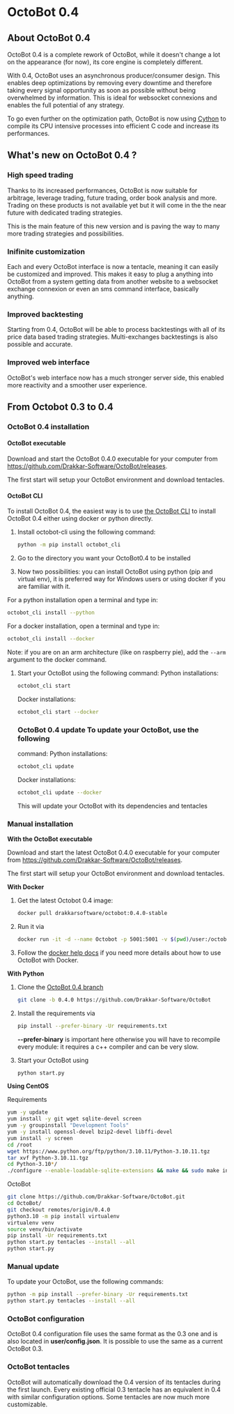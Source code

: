 OctoBot 0.4
===========

About OctoBot 0.4
-----------------

OctoBot 0.4 is a complete rework of OctoBot, while it doesn't change a
lot on the appearance (for now), its core engine is completely
different.

With 0.4, OctoBot uses an asynchronous producer/consumer design. This
enables deep optimizations by removing every downtime and therefore
taking every signal opportunity as soon as possible without being
overwhelmed by information. This is ideal for websocket connexions and
enables the full potential of any strategy.

To go even further on the optimization path, OctoBot is now using
[Cython](https://cython.org/) to compile its CPU intensive processes
into efficient C code and increase its performances.

What's new on OctoBot 0.4 ?
----------------------------

### High speed trading

Thanks to its increased performances, OctoBot is now suitable for
arbitrage, leverage trading, future trading, order book analysis and
more. Trading on these products is not available yet but it will come in
the the near future with dedicated trading strategies.

This is the main feature of this new version and is paving the way to
many more trading strategies and possibilities.

### Inifinite customization

Each and every OctoBot interface is now a tentacle, meaning it can
easily be customized and improved. This makes it easy to plug a anything
into OctoBot from a system getting data from another website to a
websocket exchange connexion or even an sms command interface, basically
anything.

### Improved backtesting

Starting from 0.4, OctoBot will be able to process backtestings with all
of its price data based trading strategies. Multi-exchanges backtestings
is also possible and accurate.

### Improved web interface

OctoBot's web interface now has a much stronger server side, this
enabled more reactivity and a smoother user experience.

From Octobot 0.3 to 0.4
-----------------------

### OctoBot 0.4 installation

#### OctoBot executable

Download and start the OctoBot 0.4.0 executable for your computer from
<https://github.com/Drakkar-Software/OctoBot/releases>.

The first start will setup your OctoBot environment and download
tentacles.

#### OctoBot CLI

To install OctoBot 0.4, the easiest way is to use [the OctoBot
CLI](https://pypi.org/project/OctoBot-CLI/) to install OctoBot 0.4
either using docker or python directly.

1.  Install octobot-cli using the following command:

    ``` bash
    python -m pip install octobot_cli
    ```

2.  Go to the directory you want your OctoBot0.4 to be installed
3.  Now two possibilities: you can install OctoBot using python (pip and
    virtual env), it is preferred way for Windows users or using docker
    if you are familiar with it.

For a python installation open a terminal and type in:

``` bash
octobot_cli install --python
```

For a docker installation, open a terminal and type in:

``` bash
octobot_cli install --docker
```

Note: if you are on an arm architecture (like on raspberry pie), add the
`--arm` argument to the docker command.

1.  Start your OctoBot using the following command: Python
    installations:

    ``` bash
    octobot_cli start
    ```

    Docker installations:

    ``` bash
    octobot_cli start --docker
    ```

    ### OctoBot 0.4 update To update your OctoBot, use the following
    command: Python installations:

    ``` bash
    octobot_cli update
    ```

    Docker installations:

    ``` bash
    octobot_cli update --docker
    ```

    This will update your OctoBot with its dependencies and tentacles

### Manual installation

**With the OctoBot executable**

Download and start the latest OctoBot 0.4.0 executable for your computer
from <https://github.com/Drakkar-Software/OctoBot/releases>.

The first start will setup your OctoBot environment and download
tentacles.

**With Docker**

1.  Get the latest Octobot 0.4 image:

    ``` bash
    docker pull drakkarsoftware/octobot:0.4.0-stable
    ```

2.  Run it via

    ``` bash
    docker run -it -d --name Octobot -p 5001:5001 -v $(pwd)/user:/octobot/user -v $(pwd)/tentacles:/octobot/tentacles -v $(pwd)/logs:/octobot/logs drakkarsoftware/octobot:0.4.0-stable
    ```

3.  Follow the [docker help
    docs](../Installation/With-Docker.md#how-to-look-at-octobot-logs) if you need
    more details about how to use OctoBot with Docker.

**With Python**

1.  Clone the [OctoBot 0.4
    branch](https://github.com/Drakkar-Software/OctoBot/tree/0.4.0)

    ``` bash
    git clone -b 0.4.0 https://github.com/Drakkar-Software/OctoBot
    ```

2.  Install the requirements via

    ``` bash
    pip install --prefer-binary -Ur requirements.txt
    ```

    **--prefer-binary** is important here otherwise you will have to
    recompile every module: it requires a c++ compiler and can be very
    slow.

3.  Start your OctoBot using

    ``` bash
    python start.py
    ```

**Using CentOS**

Requirements

``` bash
yum -y update
yum install -y git wget sqlite-devel screen
yum -y groupinstall "Development Tools"
yum -y install openssl-devel bzip2-devel libffi-devel
yum install -y screen
cd /root
wget https://www.python.org/ftp/python/3.10.11/Python-3.10.11.tgz
tar xvf Python-3.10.11.tgz
cd Python-3.10*/
./configure --enable-loadable-sqlite-extensions && make && sudo make install
```

OctoBot

``` bash
git clone https://github.com/Drakkar-Software/OctoBot.git
cd OctoBot/
git checkout remotes/origin/0.4.0
python3.10 -m pip install virtualenv
virtualenv venv
source venv/bin/activate
pip install -Ur requirements.txt
python start.py tentacles --install --all
python start.py
```

### Manual update

To update your OctoBot, use the following commands:

``` bash
python -m pip install --prefer-binary -Ur requirements.txt
python start.py tentacles --install --all
```

### OctoBot configuration

OctoBot 0.4 configuration file uses the same format as the 0.3 one and
is also located in **user/config.json**. It is possible to use the same
as a current OctoBot 0.3.

### OctoBot tentacles

OctoBot will automatically download the 0.4 version of its tentacles
during the first launch. Every existing official 0.3 tentacle has an
equivalent in 0.4 with similar configuration options. Some tentacles are
now much more customizable.
